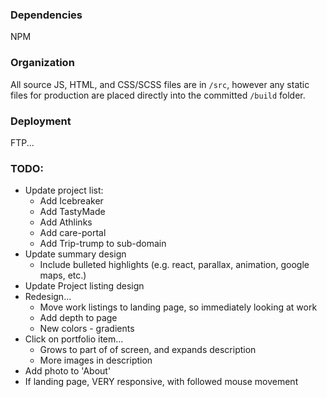 
### Dependencies
NPM

### Organization
All source JS, HTML, and CSS/SCSS files are in `/src`, however any static files for production are placed directly into the committed `/build` folder.

### Deployment
FTP...


### TODO:
- Update project list:
	- Add Icebreaker
	- Add TastyMade
	- Add Athlinks
	- Add care-portal
	- Add Trip-trump to sub-domain
- Update summary design
	- Include bulleted highlights (e.g. react, parallax, animation, google maps, etc.)
- Update Project listing design
- Redesign...
	- Move work listings to landing page, so immediately looking at work
	- Add depth to page
	- New colors - gradients
- Click on portfolio item...
	- Grows to part of of screen, and expands description
	- More images in description
- Add photo to 'About'
- If landing page, VERY responsive, with followed mouse movement